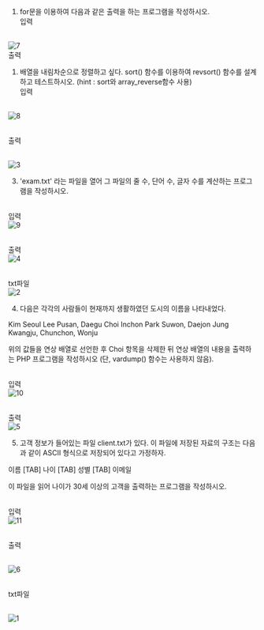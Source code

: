 
1. for문을 이용하여 다음과 같은 출력을 하는 프로그램을 작성하시오.
<br>입력

<br>![7](https://github.com/kyksc/Web23/assets/144462053/ef4c6cbb-3271-4996-beed-4cc735ac4531)
<br>출력

1. 배열을 내림차순으로 정렬하고 싶다. sort() 함수를 이용하여 revsort() 함수를 설계하고 테스트하시오.
   (hint : sort와 array_reverse함수 사용)
<br>입력

<br>![8](https://github.com/kyksc/Web23/assets/144462053/bd339421-853e-4cbb-84c9-f986f430db3f)

<br>출력

<br>![3](https://github.com/kyksc/Web23/assets/144462053/951e3bc3-8721-45f7-9f5a-207e35fe5a38)

3. 'exam.txt' 라는 파일을 열어 그 파일의 줄 수, 단어 수, 글자 수를 계산하는 프로그램을 작성하시오.

<br>입력
<br>![9](https://github.com/kyksc/Web23/assets/144462053/5808153a-dda4-474c-8269-7b800f908f24)


<br>출력
<br>![4](https://github.com/kyksc/Web23/assets/144462053/3021a717-e077-40c8-9141-b2224f37b37e)

<br>txt파일
<br>![2](https://github.com/kyksc/Web23/assets/144462053/f9333dee-0dcd-43fe-8aca-c429a3276bc0)


4. 다음은 각각의 사람들이 현재까지 생활하였던 도시의 이름을 나타내었다.

Kim   Seoul
Lee    Pusan, Daegu
Choi   Inchon
Park   Suwon, Daejon
Jung   Kwangju, Chunchon, Wonju

위의 값들을 연상 배열로 선언한 후 Choi 항목을 삭제한 뒤 연상 배열의 내용을 출력하는 PHP 프로그램을 작성하시오 (단, vardump() 함수는 사용하지 않음).


<br>입력
<br>![10](https://github.com/kyksc/Web23/assets/144462053/79c8c99d-4744-47bc-8f26-d9c46450420a)


<br>출력
<br>![5](https://github.com/kyksc/Web23/assets/144462053/6689df4c-eff7-4d9b-805f-ee0cb80d6434)

5. 고객 정보가 들어있는 파일 client.txt가 있다. 이 파일에 저장된 자료의 구조는 다음과 같이 ASCII 형식으로 저장되어 있다고 가정하자.

이름 [TAB] 나이 [TAB] 성별 [TAB] 이메일

이 파일을 읽어 나이가 30세 이상의 고객을 출력하는 프로그램을 작성하시오.


<br>입력
<br>![11](https://github.com/kyksc/Web23/assets/144462053/ead9cc69-d579-4c1a-b5cb-ed7df08b92cc)


<br>출력

<br>![6](https://github.com/kyksc/Web23/assets/144462053/bc55eb28-c306-4f7b-b576-d7cbd488e3d8)

<br>txt파일

<br>![1](https://github.com/kyksc/Web23/assets/144462053/c96153b5-6828-4d21-8df6-8010bdd11284)
